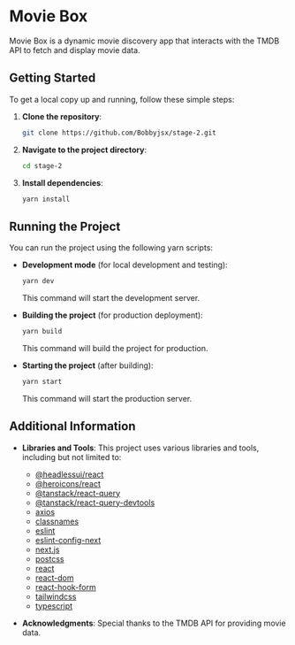 

# Movie Box

Movie Box is a dynamic movie discovery app that interacts with the TMDB API to fetch and display movie data.

## Getting Started

To get a local copy up and running, follow these simple steps:

1. **Clone the repository**:

   ```sh
   git clone https://github.com/Bobbyjsx/stage-2.git
   ```

2. **Navigate to the project directory**:

   ```sh
   cd stage-2
   ```

3. **Install dependencies**:

   ```sh
   yarn install
   ```

## Running the Project

You can run the project using the following yarn scripts:

- **Development mode** (for local development and testing):

  ```sh
  yarn dev
  ```

  This command will start the development server.

- **Building the project** (for production deployment):

  ```sh
  yarn build
  ```

  This command will build the project for production.

- **Starting the project** (after building):

  ```sh
  yarn start
  ```

  This command will start the production server.

## Additional Information

- **Libraries and Tools**: This project uses various libraries and tools, including but not limited to:
  - [@headlessui/react](https://github.com/headlessui/headlessui)
  - [@heroicons/react](https://github.com/tailwindlabs/heroicons)
  - [@tanstack/react-query](https://github.com/tannerlinsley/react-query)
  - [@tanstack/react-query-devtools](https://github.com/tannerlinsley/react-query)
  - [axios](https://github.com/axios/axios)
  - [classnames](https://www.npmjs.com/package/classnames)
  - [eslint](https://eslint.org/)
  - [eslint-config-next](https://github.com/vercel/eslint-config-next)
  - [next.js](https://nextjs.org/)
  - [postcss](https://postcss.org/)
  - [react](https://reactjs.org/)
  - [react-dom](https://reactjs.org/)
  - [react-hook-form](https://react-hook-form.com/)
  - [tailwindcss](https://tailwindcss.com/)
  - [typescript](https://www.typescriptlang.org/)


- **Acknowledgments**: Special thanks to the TMDB API for providing movie data.

```
